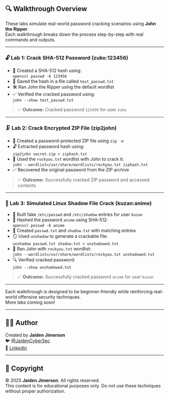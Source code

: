 ## 🔍 Walkthrough Overview

These labs simulate real-world password cracking scenarios using **John the Ripper**.  
Each walkthrough breaks down the process step-by-step with real commands and outputs.

---

### 🔓 Lab 1: Crack SHA-512 Password (zuko:123456)

- 🧪 Created a SHA-512 hash using:  
  `openssl passwd -6 123456`
- 📄 Saved the hash in a file called `test_passwd.txt`
- 🛠️ Ran John the Ripper using the default wordlist
- ✅ Verified the cracked password using:  
  `john --show test_passwd.txt`

> ✅ **Outcome:** Cracked password `123456` for user `zuko`

---

### 🗜️ Lab 2: Crack Encrypted ZIP File (zip2john)

- 📁 Created a password-protected ZIP file using `zip -e`
- 🔓 Extracted password hash using:  
  `zip2john secret.zip > ziphash.txt`
- 📖 Used the `rockyou.txt` wordlist with John to crack it:  
  `john --wordlist=/usr/share/wordlists/rockyou.txt ziphash.txt`
- ✅ Recovered the original password from the ZIP archive

> ✅ **Outcome:** Successfully cracked ZIP password and accessed contents

---

### 👤 Lab 3: Simulated Linux Shadow File Crack (kuzan:anime)

- 🧱 Built fake `/etc/passwd` and `/etc/shadow` entries for user `kuzan`
- 🔐 Hashed the password `anime` using SHA-512:  
  `openssl passwd -6 anime`
- 📄 Created `passwd.txt` and `shadow.txt` with matching entries
- 🪞 Used `unshadow` to generate a crackable file:  
  `unshadow passwd.txt shadow.txt > unshadowed.txt`
- 📖 Ran John with `rockyou.txt` wordlist:  
  `john --wordlist=/usr/share/wordlists/rockyou.txt unshadowed.txt`
- 🔍 Verified cracked password:  
  `john --show unshadowed.txt`

> ✅ **Outcome:** Successfully cracked password `anime` for user `kuzan`

---

Each walkthrough is designed to be beginner-friendly while reinforcing real-world offensive security techniques.  
More labs coming soon!

---

## 👨‍💻 Author

Created by **Jaiden Jimerson**  
🐦 [@JaidenCyberSec](https://x.com/JaidenCyberSec)  
💼 [LinkedIn](https://linkedin.com/in/jaiden)

---

## 📜 Copyright

© 2025 **Jaiden Jimerson**. All rights reserved.  
This content is for educational purposes only. Do not use these techniques without proper authorization.

